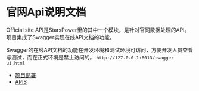 # 官网Api说明文档

Official site API是StarsPower里的其中一个模块，是针对官网数据处理的API。项目集成了Swagger实现在线API文档的功能。

Swagger的在线API文档的功能在开发环境和测试环境可访问，方便开发人员查看与测试，而在正式环境是禁止访问的。
`http://127.0.0.1:8013/swagger-ui.html`


- [项目部署](./deployment.md)
- [APIS](./officialsite_light_API.md)
  